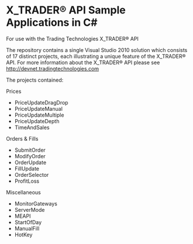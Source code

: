 X_TRADER® API Sample Applications in C#
=======================================

For use with the Trading Technologies X_TRADER® API

The repository contains a single Visual Studio 2010 solution which consists of 17 distinct projects, each illustrating a unique feature of the X_TRADER® API.  For more information about the X_TRADER® API please see http://devnet.tradingtechnologies.com

The projects contained:

Prices
- PriceUpdateDragDrop
-	PriceUpdateManual
-	PriceUpdateMultiple
-	PriceUpdateDepth
-	TimeAndSales

Orders & Fills
-	SubmitOrder
-	ModifyOrder
-	OrderUpdate
-	FillUpdate
-	OrderSelector
-	ProfitLoss

Miscellaneous
-	MonitorGateways
-	ServerMode
-	MEAPI
-	StartOfDay
-	ManualFill
-	HotKey
